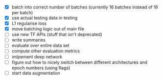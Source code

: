 - [x] batch into correct number of batches (currently 16 batches instead of 16 per batch)
- [x] use actual testing data in testing
- [x] L1 regularise loss
- [x] move batching logic out of main file
- [ ] use new TF APIs (stuff that isn't deprecated)
- [ ] write summaries
- [ ] evaluate over entire data set
- [ ] compute other evaluation metrics
- [ ] imlpement deep network
- [ ] figure out how to nicely switch between different architectures and epoch numbers (using flags)
- [ ] start data augmentation
